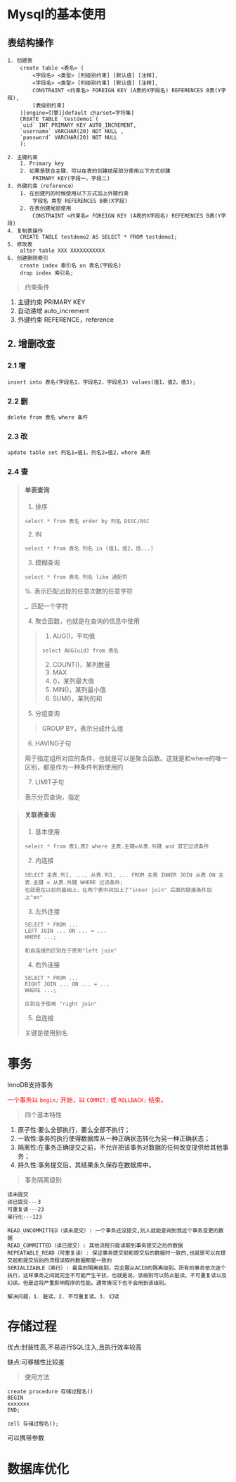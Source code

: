 # Mysql的基本使用

## 表结构操作

```
1. 创建表
	create table <表名> (
		<字段名> <类型> [列级别约束] [默认值] [注释],
		<字段名> <类型> [列级别约束] [默认值] [注释],
		CONSTRAINT <约束名> FOREIGN KEY (A表的X字段名) REFERENCES B表(Y字段),
		[表级别约束]
	)[engine=引擎][default charset=字符集]
	CREATE TABLE `testdemo1`(
	`uid` INT PRIMARY KEY AUTO_INCREMENT,
	`username` VARCHAR(20) NOT NULL ,
	`password` VARCHAR(20) NOT NULL
	);
	
2. 主键约束
	1. Primary key
	2. 如果是联合主键，可以在表的创建结尾部分使用以下方式创建
		PRIMARY KEY(字段一，字段二)
3. 外键约束（reference）
	1. 在创建列的时候使用以下方式加上外键约束
		字段名 类型 REFERENCES B表(X字段)
	2. 在表创建尾部使用
		CONSTRAINT <约束名> FOREIGN KEY (A表的X字段名) REFERENCES B表(Y字段)
4. 复制表操作
	CREATE TABLE testdemo2 AS SELECT * FROM testdemo1;
5. 修改表
	alter table XXX XXXXXXXXXXX
6. 创建删除索引
	create index 索引名 on 表名(字段名)
	drop index 索引名;
```

> 约束条件

1. 主键约束
    PRIMARY KEY
2. 自动递增	
    auto_increment
3. 外键约束	
    REFERENCE，reference

## 2. 增删改查

### 2.1 增

```
insert into 表名(字段名1，字段名2，字段名3) values(值1，值2，值3);
```

### 2.2 删

```
delete from 表名 where 条件
```

### 2.3 改

```
update table set 列名1=值1，列名2=值2，where 条件
```

### 2.4 查

> #### 单表查询
>
> 1. 排序
>
> ```
> select * from 表名 order by 列名 DESC/ASC
> ```
>
> 2. IN
>
> ```
> select * from 表名 列名 in (值1，值2，值...)
> ```
>
> 3. 模糊查询 
>
> ```
> select * from 表名 列名 like 通配符
> 
> ```
>
> %. 表示匹配出现的任意次数的任意字符
>
> _. 匹配一个字符
>
> 4. 聚合函数，也就是在查询的信息中使用
>
> > 1. AUG()，平均值
> >
> > ```
> > select AUG(uid) from 表名
> > 
> > ```
> >
> > 2. COUNT()，某列数量
> > 3. MAX
> > 4. ()，某列最大值
> > 5. MIN()，某列最小值
> > 6. SUM()，某列的和
>
> 5. 分组查询
>
> > GROUP BY，表示分成什么组
>
> 6. HAVING子句
>
> 用于指定组所对应的条件，也就是可以是聚合函数。这就是和where的唯一区别，都是作为一种条件判断使用的
>
> 7. LIMIT子句
>
> 表示分页查询，指定

> #### 关联表查询
>
> 1. 基本使用
>
> ```
> select * from 表1,表2 where 主表.主键=从表.外键 and 其它过滤条件 
> ```
>
> 2. 内连接
>
> ```
> SELECT 主表.列1, ..., 从表.列1, ... FROM 主表 INNER JOIN 从表 ON 主表.主键 = 从表.外键 WHERE 过滤条件;
> 也就是在以前的基础上，在两个表中间加上了"inner join" 后面的链接条件加上"on"
> ```
>
> 3. 左外连接
>
> ```
> SELECT * FROM ... 
> LEFT JOIN ... ON ... = ...
> WHERE ...;
> 
> 和自连接的区别在于使用"left join"
> ```
>
> 4. 右外连接
>
> ```
> SELECT * FROM ... 
> RIGHT JOIN ... ON ... = ...
> WHERE ...;
> 
> 区别在于使用 "right join"
> 
> ```
>
> 5. 自连接
>
> 关键是使用别名

# 事务

InnoDB支持事务

<font color="red">一个事务以 `begin;` 开始，以 `COMMIT;` 或 `ROLLBACK;` 结束。</font>

> 四个基本特性

1. 原子性:要么全部执行，要么全部不执行；
2. 一致性:事务的执行使得数据库从一种正确状态转化为另一种正确状态；
3. 隔离性:在事务正确提交之前，不允许把该事务对数据的任何改变提供给其他事务；
4. 持久性:事务提交后，其结果永久保存在数据库中。

> 事务隔离级别

```
读未提交
读已提交---3
可重复读---23
串行化---123

READ_UNCOMMITTED（读未提交）: 一个事务还没提交,别人就能查询到我这个事务变更的数据
READ_COMMITTED（读已提交）: 其他流程只能读取到事务提交之后的数据
REPEATABLE_READ（可重复读）: 保证事务提交前和提交后的数据时一致的,也就是可以在提交前和提交后别的流程读取的数据都是一致的
SERIALIZABLE（串行）: 最高的隔离级别，完全服从ACID的隔离级别。所有的事务依次逐个执行，这样事务之间就完全不可能产生干扰，也就是说，该级别可以防止脏读、不可重复读以及幻读。但是这将严重影响程序的性能。通常情况下也不会用到该级别。

解决问题，1. 脏读。2. 不可重复读。3. 幻读
```


# 存储过程

优点:封装性高,不易进行SQL注入,且执行效率较高

缺点:可移植性比较差

> 使用方法

```
create procedure 存储过程名()
BEGIN
xxxxxxx
END;

cell 存储过程名();
```

可以携带参数



# 数据库优化

​	